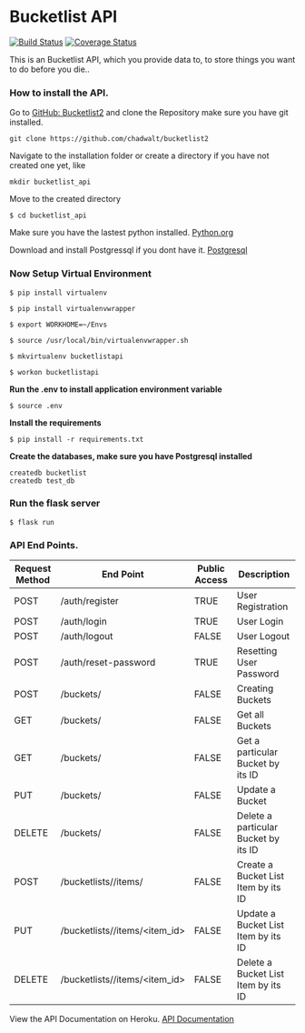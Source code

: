 # Bucketlist API

[![Build Status](https://travis-ci.org/chadwalt/bucketlist2.svg?branch=master)](https://travis-ci.org/chadwalt/bucketlist2) [![Coverage Status](https://coveralls.io/repos/github/chadwalt/bucketlist2/badge.svg?branch=master)](https://coveralls.io/github/chadwalt/bucketlist2?branch=master)

This is an Bucketlist API, which you provide data to, to store things you want to do before you die..

### How to install the API.

Go to [GitHub: Bucketlist2](https://github.com/chadwalt/bucketlist2 "Buketlist2") and clone the Repository make sure you have git installed.

```
git clone https://github.com/chadwalt/bucketlist2
```

Navigate to the installation folder or create a directory if you have not created one yet, like

```
mkdir bucketlist_api
```

Move to the created directory

```
$ cd bucketlist_api
```

Make sure you have the lastest python installed. [Python.org](https://www.python.org/downloads/)

Download and install Postgressql if you dont have it. [Postgresql](https://www.postgresql.org/download/)

### Now Setup Virtual Environment

```
$ pip install virtualenv
```

```
$ pip install virtualenvwrapper
```

```
$ export WORKHOME=~/Envs
```

```
$ source /usr/local/bin/virtualenvwrapper.sh
```

```
$ mkvirtualenv bucketlistapi
```

```
$ workon bucketlistapi
```

**Run the .env to install application environment variable**

```
$ source .env
```

**Install the requirements**
```
$ pip install -r requirements.txt
```

**Create the databases, make sure you have Postgresql installed**
```
createdb bucketlist
createdb test_db
```

### Run the flask server

```
$ flask run
```

### API End Points.

| Request Method | End Point | Public Access | Description |
| --- | --- | ---| --- |
| POST | /auth/register | TRUE | User Registration |
| POST | /auth/login | TRUE | User Login |
| POST | /auth/logout | FALSE | User Logout |
| POST | /auth/reset-password | TRUE | Resetting User Password |
| POST | /buckets/ | FALSE | Creating Buckets |
| GET |  /buckets/ | FALSE | Get all Buckets |
| GET | /buckets/<id> | FALSE | Get a particular Bucket by its ID |
| PUT | /buckets/<id> | FALSE | Update a Bucket |
| DELETE | /buckets/<id> | FALSE | Delete a particular Bucket by its ID |
| POST | /bucketlists/<id>/items/ | FALSE | Create a Bucket List Item by its ID |
| PUT | /bucketlists/<id>/items/<item_id> | FALSE | Update a Bucket List Item by its ID|
| DELETE | /bucketlists/<id>/items/<item_id> | FALSE | Delete a Bucket List Item by its ID |


View the API Documentation on Heroku. [API Documentation](https://mybucketlist-api.herokuapp.com/apidocs/)
